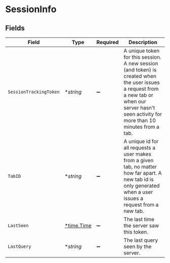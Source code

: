 # SessionInfo


## Fields

| Field                                                                                                                                                                                            | Type                                                                                                                                                                                             | Required                                                                                                                                                                                         | Description                                                                                                                                                                                      |
| ------------------------------------------------------------------------------------------------------------------------------------------------------------------------------------------------ | ------------------------------------------------------------------------------------------------------------------------------------------------------------------------------------------------ | ------------------------------------------------------------------------------------------------------------------------------------------------------------------------------------------------ | ------------------------------------------------------------------------------------------------------------------------------------------------------------------------------------------------ |
| `SessionTrackingToken`                                                                                                                                                                           | **string*                                                                                                                                                                                        | :heavy_minus_sign:                                                                                                                                                                               | A unique token for this session. A new session (and token) is created when the user issues a request from a new tab or when our server hasn't seen activity for more than 10 minutes from a tab. |
| `TabID`                                                                                                                                                                                          | **string*                                                                                                                                                                                        | :heavy_minus_sign:                                                                                                                                                                               | A unique id for all requests a user makes from a given tab, no matter how far apart. A new tab id is only generated when a user issues a request from a new tab.                                 |
| `LastSeen`                                                                                                                                                                                       | [*time.Time](https://pkg.go.dev/time#Time)                                                                                                                                                       | :heavy_minus_sign:                                                                                                                                                                               | The last time the server saw this token.                                                                                                                                                         |
| `LastQuery`                                                                                                                                                                                      | **string*                                                                                                                                                                                        | :heavy_minus_sign:                                                                                                                                                                               | The last query seen by the server.                                                                                                                                                               |